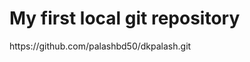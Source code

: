 <html>
<head>
<title>palashbd50</title>
</head>
<body>

<h1>My first local git repository </h1>
<p>https://github.com/palashbd50/dkpalash.git</p>

</body>
</html>
